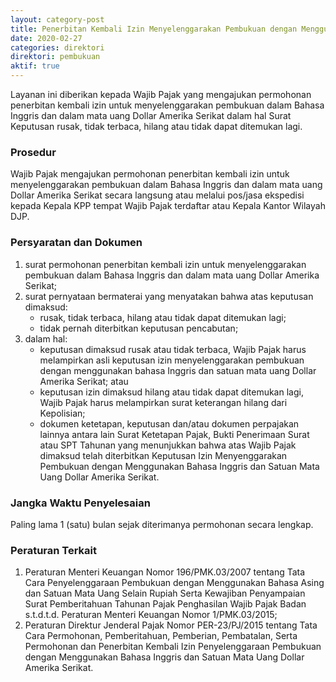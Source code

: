 ```yaml
---
layout: category-post
title: Penerbitan Kembali Izin Menyelenggarakan Pembukuan dengan Menggunakan Bahasa Inggris dan Satuan Mata Uang Dollar Amerika Serikat
date: 2020-02-27
categories: direktori
direktori: pembukuan
aktif: true
---
```

Layanan ini diberikan kepada Wajib Pajak yang mengajukan permohonan penerbitan kembali izin untuk menyelenggarakan pembukuan dalam Bahasa Inggris dan dalam mata uang Dollar Amerika Serikat dalam hal Surat Keputusan rusak, tidak terbaca, hilang atau tidak dapat ditemukan lagi.

### Prosedur
Wajib Pajak mengajukan permohonan penerbitan kembali izin untuk menyelenggarakan pembukuan dalam Bahasa Inggris dan dalam mata uang Dollar Amerika Serikat secara langsung atau melalui pos/jasa ekspedisi kepada Kepala KPP tempat Wajib Pajak terdaftar atau Kepala Kantor Wilayah DJP.

### Persyaratan dan Dokumen
1. surat permohonan penerbitan kembali izin untuk menyelenggarakan pembukuan dalam Bahasa Inggris dan dalam mata uang Dollar Amerika Serikat;
2. surat pernyataan bermaterai yang menyatakan bahwa atas keputusan dimaksud:
    - rusak, tidak terbaca, hilang atau tidak dapat ditemukan lagi;
    - tidak pernah diterbitkan keputusan pencabutan;
3. dalam hal:
    - keputusan dimaksud rusak atau tidak terbaca, Wajib Pajak harus melampirkan asli keputusan izin menyelenggarakan pembukuan dengan menggunakan bahasa Inggris dan satuan mata uang Dollar Amerika Serikat; atau
    - keputusan izin dimaksud hilang atau tidak dapat ditemukan lagi, Wajib Pajak harus melampirkan surat keterangan hilang dari Kepolisian;
    - dokumen ketetapan, keputusan dan/atau dokumen perpajakan lainnya antara lain Surat Ketetapan Pajak, Bukti Penerimaan Surat atau SPT Tahunan yang menunjukkan bahwa atas Wajib Pajak dimaksud telah diterbitkan Keputusan Izin Menyenggarakan Pembukuan dengan Menggunakan Bahasa Inggris dan Satuan Mata Uang Dollar Amerika Serikat.

### Jangka Waktu Penyelesaian
Paling lama 1 (satu) bulan sejak diterimanya permohonan secara lengkap.

### Peraturan Terkait
1. Peraturan Menteri Keuangan Nomor 196/PMK.03/2007 tentang Tata Cara Penyelenggaraan Pembukuan dengan Menggunakan Bahasa Asing dan Satuan Mata Uang Selain Rupiah Serta Kewajiban Penyampaian Surat Pemberitahuan Tahunan Pajak Penghasilan Wajib Pajak Badan s.t.d.t.d. Peraturan Menteri Keuangan Nomor 1/PMK.03/2015;
2. Peraturan Direktur Jenderal Pajak Nomor PER-23/PJ/2015 tentang Tata Cara Permohonan, Pemberitahuan, Pemberian, Pembatalan, Serta Permohonan dan Penerbitan Kembali Izin Penyelenggaraan Pembukuan dengan Menggunakan Bahasa Inggris dan Satuan Mata Uang Dollar Amerika Serikat.
